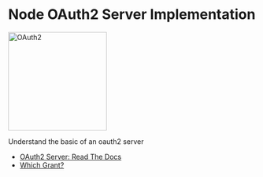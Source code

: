 # Node OAuth2 Server Implementation

<img alt="OAuth2" src="https://cdn.auth0.com/website/assets/pages/homepage/img/std_cert/oauth2-360e300bd3.svg" width="200">

Understand the basic of an oauth2 server

* [OAuth2 Server: Read The Docs](http://oauth2-server.readthedocs.io/en/latest/model/overview.html)
* [Which Grant?](https://oauth2.thephpleague.com/authorization-server/which-grant/)
